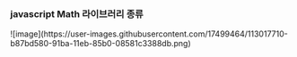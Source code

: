 <h3>javascript Math 라이브러리 종류</h3>
![image](https://user-images.githubusercontent.com/17499464/113017710-b87bd580-91ba-11eb-85b0-08581c3388db.png)
